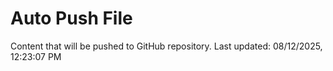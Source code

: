 # Auto Push File

Content that will be pushed to GitHub repository.
Last updated: 08/12/2025, 12:23:07 PM